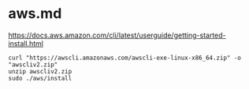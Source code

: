 # aws.md

https://docs.aws.amazon.com/cli/latest/userguide/getting-started-install.html

```shell
curl "https://awscli.amazonaws.com/awscli-exe-linux-x86_64.zip" -o "awscliv2.zip"
unzip awscliv2.zip
sudo ./aws/install
```
